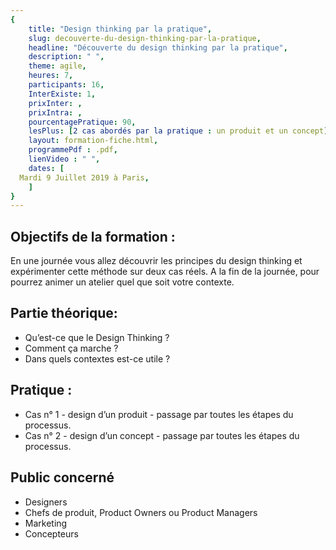 ```yaml
---
{
	title: "Design thinking par la pratique",
	slug: decouverte-du-design-thinking-par-la-pratique, 
	headline: "Découverte du design thinking par la pratique",
	description: " ",
	theme: agile,
	heures: 7,
	participants: 16,
	InterExiste: 1,
	prixInter: ,
	prixIntra: ,
	pourcentagePratique: 90,
	lesPlus: [2 cas abordés par la pratique : un produit et un concept],
	layout: formation-fiche.html, 
	programmePdf : .pdf,
	lienVideo : " ",
	dates: [
  Mardi 9 Juillet 2019 à Paris,
	]
}
---
```


## Objectifs de la formation : ##
En une journée vous allez découvrir les principes du design thinking et expérimenter cette méthode sur deux cas réels.
A la fin de la journée, pour pourrez animer un atelier quel que soit votre contexte.

## Partie théorique: ##

* Qu’est-ce que le Design Thinking ?
* Comment ça marche ?
* Dans quels contextes est-ce utile ?

## Pratique : ##

* Cas n° 1 - design d’un produit - passage par toutes les étapes du processus.
* Cas n° 2 - design d’un concept - passage par toutes les étapes du processus.

## Public concerné ##
* Designers
* Chefs de produit, Product Owners ou Product Managers
* Marketing
* Concepteurs



